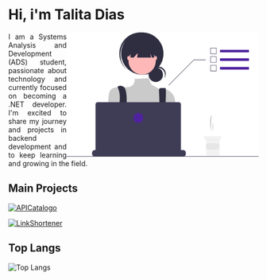 <h1>Hi, i'm Talita Dias</h1>
<img align="right" alt="vector taken from the website - https://undraw.co/search" height="250" src="undraw_dev_focus_re_6iwt.svg">
<p align='justify'>I am a Systems Analysis and Development (ADS) student, passionate about technology and currently focused on becoming a .NET developer. I'm excited to share my journey and projects in backend development and to keep learning and growing in the field.</p>

## Main Projects

[![APICatalogo](https://github-readme-stats.vercel.app/api/pin/?username=talitasdias&repo=APICatalogo&title_color=fff&text_color=ffffff&bg_color=414192&border_color=ffffff)](https://github.com/talitasdias/APICatalogo)

[![LinkShortener](https://github-readme-stats.vercel.app/api/pin/?username=talitasdias&repo=LinkShortener&&title_color=fff&text_color=ffffff&bg_color=414192&border_color=ffffff)](https://github.com/talitasdias/LinkShortener)


## Top Langs

![Top Langs](https://github-readme-stats.vercel.app/api/top-langs/?username=talitasdias&layout=compact&show_icons=true&theme=deep-blue&bg_color=414192&title_color=fff&text_color=ffffff)
